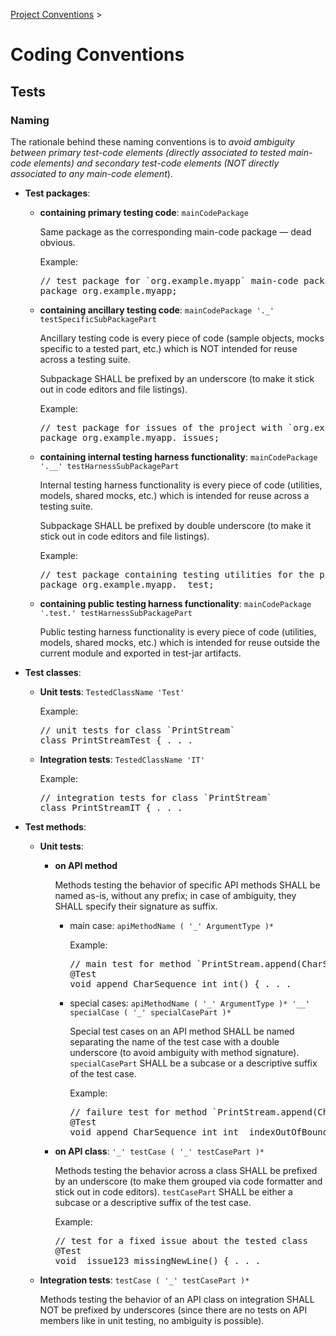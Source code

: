 <!--
  SPDX-FileCopyrightText: 2025 Stefano Chizzolini and contributors

  SPDX-License-Identifier: CC-BY-SA-4.0
-->

[Project Conventions](conventions.md) >

# Coding Conventions

## Tests

### Naming

The rationale behind these naming conventions is to *avoid ambiguity between primary test-code elements (directly associated to tested main-code elements) and secondary test-code elements (NOT directly associated to any main-code element*).

- **Test packages**:

    - **containing primary testing code**: `mainCodePackage`

      Same package as the corresponding main-code package — dead obvious.

      Example:
      <pre>
      // test package for `org.example.myapp` main-code package
      package org.example.myapp;</pre>

    - **containing ancillary testing code**: `mainCodePackage '._' testSpecificSubPackagePart`

      Ancillary testing code is every piece of code (sample objects, mocks specific to a tested part, etc.) which is NOT intended for reuse across a testing suite.

      Subpackage SHALL be prefixed by an underscore (to make it stick out in code editors and file listings).

      Example:
      <pre>
      // test package for issues of the project with `org.example.myapp` as root package
      package org.example.myapp._issues;</pre>

    - **containing internal testing harness functionality**: `mainCodePackage '.__' testHarnessSubPackagePart`

      Internal testing harness functionality is every piece of code (utilities, models, shared mocks, etc.) which is intended for reuse across a testing suite.

      Subpackage SHALL be prefixed by double underscore (to make it stick out in code editors and file listings).

      Example:
      <pre>
      // test package containing testing utilities for the project with `org.example.myapp` as root package
      package org.example.myapp.__test;</pre>

    - **containing public testing harness functionality**: `mainCodePackage '.test.' testHarnessSubPackagePart`

      Public testing harness functionality is every piece of code (utilities, models, shared mocks, etc.) which is intended for reuse outside the current module and exported in test-jar artifacts.

- **Test classes**:

    - **Unit tests**: `TestedClassName 'Test'`

      Example:
      <pre>
      // unit tests for class `PrintStream`
      class PrintStreamTest { . . .</pre>

    - **Integration tests**: `TestedClassName 'IT'`

      Example:
      <pre>
      // integration tests for class `PrintStream`
      class PrintStreamIT { . . .</pre>

- **Test methods**:
    - **Unit tests**:
      - **on API method**

        Methods testing the behavior of specific API methods SHALL be named as-is, without any prefix; in case of ambiguity, they SHALL specify their signature as suffix.

          - main case: `apiMethodName ( '_' ArgumentType )*`

            Example:
            <pre>
            // main test for method `PrintStream.append(CharSequence, int, int)`
            @Test
            void append_CharSequence_int_int() { . . .</pre>
          - special cases:
            `apiMethodName ( '_' ArgumentType )* '__' specialCase ( '_' specialCasePart )*`

            Special test cases on an API method SHALL be named separating the name of the test case with a double underscore (to avoid ambiguity with method signature).
            `specialCasePart` SHALL be a subcase or a descriptive suffix of the test case.

            Example:
            <pre>
            // failure test for method `PrintStream.append(CharSequence, int, int)`
            @Test
            void append_CharSequence_int_int__indexOutOfBounds() { . . .</pre>
      - **on API class**: `'_' testCase ( '_' testCasePart )*`

        Methods testing the behavior across a class SHALL be prefixed by an underscore (to make them grouped via code formatter and stick out in code editors).
        `testCasePart`
        SHALL be either a subcase or a descriptive suffix of the test case.

        Example:
        <pre>
        // test for a fixed issue about the tested class
        @Test
        void _issue123_missingNewLine() { . . .</pre>

    - **Integration tests**: `testCase ( '_' testCasePart )*`

      Methods testing the behavior of an API class on integration SHALL NOT be prefixed by underscores (since there are no tests on API members like in unit testing, no ambiguity is possible).
